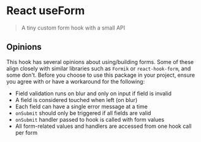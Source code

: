 # React useForm

> A tiny custom form hook with a small API

## Opinions

This hook has several opinions about using/building forms. Some of these align
closely with similar libraries such as `Formik` or `react-hook-form`, and some
don't. Before you choose to use this package in your project, ensure you agree
with or have a workaround for the following:

- Field validation runs on blur and only on input if field is invalid
- A field is considered touched when left (on blur)
- Each field can have a single error message at a time
- `onSubmit` should only be triggered if all fields are valid
- `onSubmit` handler passed to hook is called with form values
- All form-related values and handlers are accessed from one hook call per form
